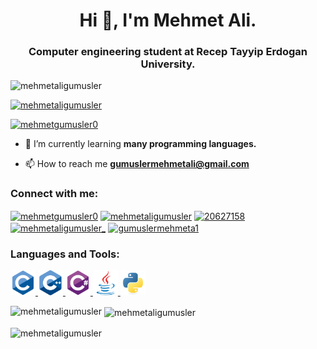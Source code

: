 <h1 align="center">Hi 👋, I'm Mehmet Ali.</h1>
<h3 align="center">Computer engineering student at Recep Tayyip Erdogan University.</h3>

<p align="left"> <img src="https://komarev.com/ghpvc/?username=mehmetaligumusler&label=Profile%20views&color=0e75b6&style=flat" alt="mehmetaligumusler" /> </p>

<p align="left"> <a href="https://github.com/ryo-ma/github-profile-trophy"><img src="https://github-profile-trophy.vercel.app/?username=mehmetaligumusler" alt="mehmetaligumusler" /></a> </p>

<p align="left"> <a href="https://twitter.com/mehmetgumusler0" target="blank"><img src="https://img.shields.io/twitter/follow/mehmetgumusler0?logo=twitter&style=for-the-badge" alt="mehmetgumusler0" /></a> </p>

- 🌱 I’m currently learning **many programming languages.**

- 📫 How to reach me **gumuslermehmetali@gmail.com**

<h3 align="left">Connect with me:</h3>
<p align="left">
<a href="https://twitter.com/mehmetgumusler0" target="blank"><img align="center" src="https://raw.githubusercontent.com/rahuldkjain/github-profile-readme-generator/master/src/images/icons/Social/twitter.svg" alt="mehmetgumusler0" height="30" width="40" /></a>
<a href="https://linkedin.com/in/mehmetaligumusler" target="blank"><img align="center" src="https://raw.githubusercontent.com/rahuldkjain/github-profile-readme-generator/master/src/images/icons/Social/linked-in-alt.svg" alt="mehmetaligumusler" height="30" width="40" /></a>
<a href="https://stackoverflow.com/users/20627158" target="blank"><img align="center" src="https://raw.githubusercontent.com/rahuldkjain/github-profile-readme-generator/master/src/images/icons/Social/stack-overflow.svg" alt="20627158" height="30" width="40" /></a>
<a href="https://instagram.com/mehmetaligumusler_" target="blank"><img align="center" src="https://raw.githubusercontent.com/rahuldkjain/github-profile-readme-generator/master/src/images/icons/Social/instagram.svg" alt="mehmetaligumusler_" height="30" width="40" /></a>
<a href="https://www.hackerrank.com/gumuslermehmeta1" target="blank"><img align="center" src="https://raw.githubusercontent.com/rahuldkjain/github-profile-readme-generator/master/src/images/icons/Social/hackerrank.svg" alt="gumuslermehmeta1" height="30" width="40" /></a>
</p>

<h3 align="left">Languages and Tools:</h3>
<p align="left"> <a href="https://www.cprogramming.com/" target="_blank" rel="noreferrer"> <img src="https://raw.githubusercontent.com/devicons/devicon/master/icons/c/c-original.svg" alt="c" width="40" height="40"/> </a> <a href="https://www.w3schools.com/cpp/" target="_blank" rel="noreferrer"> <img src="https://raw.githubusercontent.com/devicons/devicon/master/icons/cplusplus/cplusplus-original.svg" alt="cplusplus" width="40" height="40"/> </a> <a href="https://www.w3schools.com/cs/" target="_blank" rel="noreferrer"> <img src="https://raw.githubusercontent.com/devicons/devicon/master/icons/csharp/csharp-original.svg" alt="csharp" width="40" height="40"/> </a> <a href="https://www.java.com" target="_blank" rel="noreferrer"> <img src="https://raw.githubusercontent.com/devicons/devicon/master/icons/java/java-original.svg" alt="java" width="40" height="40"/> </a> <a href="https://www.python.org" target="_blank" rel="noreferrer"> <img src="https://raw.githubusercontent.com/devicons/devicon/master/icons/python/python-original.svg" alt="python" width="40" height="40"/> </a> </p>

<p><img align="left" src="https://github-readme-stats.vercel.app/api/top-langs?username=mehmetaligumusler&show_icons=true&locale=en&layout=compact" alt="mehmetaligumusler" /></p>

<p>&nbsp;<img align="center" src="https://github-readme-stats.vercel.app/api?username=mehmetaligumusler&show_icons=true&locale=en" alt="mehmetaligumusler" /></p>

<p><img align="center" src="https://github-readme-streak-stats.herokuapp.com/?user=mehmetaligumusler&" alt="mehmetaligumusler" /></p>
